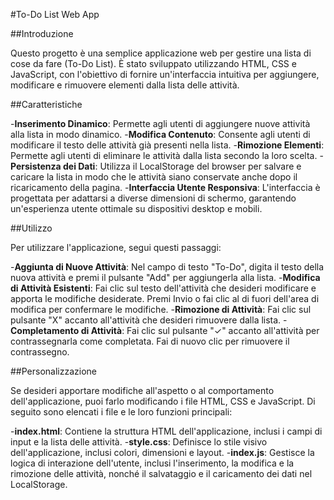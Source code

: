 #To-Do List Web App

##Introduzione

Questo progetto è una semplice applicazione web per gestire una lista di cose da fare (To-Do List). È stato sviluppato utilizzando HTML, CSS e JavaScript, con l'obiettivo di fornire un'interfaccia intuitiva per aggiungere, modificare e rimuovere elementi dalla lista delle attività.

##Caratteristiche

-**Inserimento Dinamico**: Permette agli utenti di aggiungere nuove attività alla lista in modo dinamico.
-**Modifica Contenuto**: Consente agli utenti di modificare il testo delle attività già presenti nella lista.
-**Rimozione Elementi**: Permette agli utenti di eliminare le attività dalla lista secondo la loro scelta.
-**Persistenza dei Dati**: Utilizza il LocalStorage del browser per salvare e caricare la lista in modo che le attività siano conservate anche dopo il ricaricamento della pagina.
-**Interfaccia Utente Responsiva**: L'interfaccia è progettata per adattarsi a diverse dimensioni di schermo, garantendo un'esperienza utente ottimale su dispositivi desktop e mobili.

##Utilizzo

Per utilizzare l'applicazione, segui questi passaggi:

-**Aggiunta di Nuove Attività**: Nel campo di testo "To-Do", digita il testo della nuova attività e premi il pulsante "Add" per aggiungerla alla lista.
-**Modifica di Attività Esistenti**: Fai clic sul testo dell'attività che desideri modificare e apporta le modifiche desiderate. Premi Invio o fai clic al di fuori dell'area di modifica per confermare le modifiche.
-**Rimozione di Attività**: Fai clic sul pulsante "X" accanto all'attività che desideri rimuovere dalla lista.
-**Completamento di Attività**: Fai clic sul pulsante "✓" accanto all'attività per contrassegnarla come completata. Fai di nuovo clic per rimuovere il contrassegno.

##Personalizzazione

Se desideri apportare modifiche all'aspetto o al comportamento dell'applicazione, puoi farlo modificando i file HTML, CSS e JavaScript. Di seguito sono elencati i file e le loro funzioni principali:

-**index.html**: Contiene la struttura HTML dell'applicazione, inclusi i campi di input e la lista delle attività.
-**style.css**: Definisce lo stile visivo dell'applicazione, inclusi colori, dimensioni e layout.
-**index.js**: Gestisce la logica di interazione dell'utente, inclusi l'inserimento, la modifica e la rimozione delle attività, nonché il salvataggio e il caricamento dei dati nel LocalStorage.
